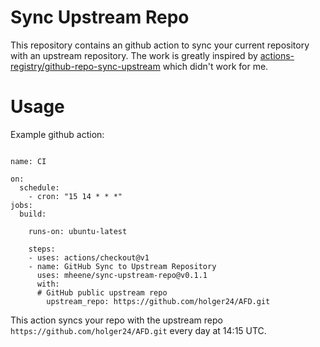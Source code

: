 # Sync Upstream Repo
This repository contains an github action to sync your current repository with an upstream repository. The work is greatly inspired by [actions-registry/github-repo-sync-upstream](https://github.com/actions-registry/github-repo-sync-upstream) which didn't work for me.

# Usage
Example github action:
```
 
name: CI

on: 
  schedule:
    - cron: "15 14 * * *"
jobs:
  build:

    runs-on: ubuntu-latest

    steps:
    - uses: actions/checkout@v1
    - name: GitHub Sync to Upstream Repository
      uses: mheene/sync-upstream-repo@v0.1.1
      with:
      # GitHub public upstream repo
        upstream_repo: https://github.com/holger24/AFD.git

```

This action syncs your repo with the upstream repo ``` https://github.com/holger24/AFD.git ``` every day at 14:15 UTC.

